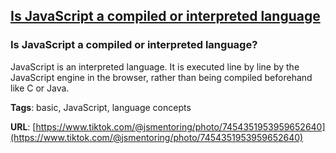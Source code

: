 ## [Is JavaScript a compiled or interpreted language](#is-javascript-a-compiled-or-interpreted-language)

### Is JavaScript a compiled or interpreted language?

JavaScript is an interpreted language. It is executed line by line by the JavaScript engine in the browser, rather than being compiled beforehand like C or Java.

**Tags**: basic, JavaScript, language concepts

**URL**: [https://www.tiktok.com/@jsmentoring/photo/7454351953959652640](https://www.tiktok.com/@jsmentoring/photo/7454351953959652640)
